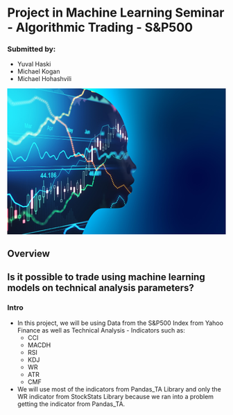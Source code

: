 # Project in Machine Learning Seminar - Algorithmic Trading - S&P500

### Submitted by:
 - Yuval Haski
 - Michael Kogan
 - Michael Hohashvili
 
 
![alt text](AdobeStock_416057612.jpg)

## Overview

## Is it possible to trade using machine learning models on technical analysis parameters?

### Intro
- In this project, we will be using Data from the S&P500 Index from Yahoo Finance as well as Technical Analysis - Indicators such as:
   - CCI
   - MACDH
   - RSI
   - KDJ
   - WR
   - ATR
   - CMF
- We will use most of the indicators from Pandas_TA Library and only the WR indicator from StockStats Library because we ran into a problem getting the indicator from Pandas_TA.  